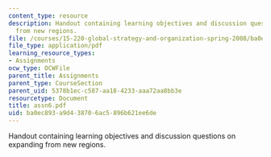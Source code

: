 ```yaml
---
content_type: resource
description: Handout containing learning objectives and discussion questions on expanding
  from new regions.
file: /courses/15-220-global-strategy-and-organization-spring-2008/ba0ec893a9d438706ac5896b621ee6de_assn6.pdf
file_type: application/pdf
learning_resource_types:
- Assignments
ocw_type: OCWFile
parent_title: Assignments
parent_type: CourseSection
parent_uid: 5378b1ec-c587-aa18-4233-aaa72aa8bb3e
resourcetype: Document
title: assn6.pdf
uid: ba0ec893-a9d4-3870-6ac5-896b621ee6de
---
```

Handout containing learning objectives and discussion questions on expanding from new regions.

